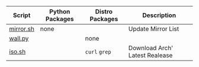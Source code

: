| Script | Python Packages | Distro Packages | Description
| - | - | - | - |
| [mirror.sh](mirror.sh) | none || Update Mirror List
| [wall.py](wall.py) || none |
| [iso.sh](iso.sh) || `curl` `grep`| Download Arch' Latest Realease

